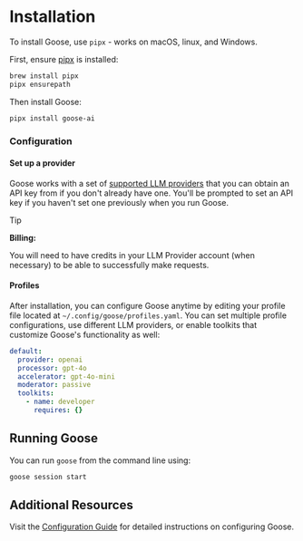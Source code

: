 # Installation

To install Goose, use `pipx` - works on macOS, linux, and Windows. 

First, ensure [pipx][pipx] is installed:

```sh
brew install pipx
pipx ensurepath
```

Then install Goose:

```sh
pipx install goose-ai
```

[pipx]: https://github.com/pypa/pipx?tab=readme-ov-file#install-pipx

### Configuration

#### Set up a provider
Goose works with a set of [supported LLM providers][providers] that you can obtain an API key from if you don't already have one. You'll be prompted to set an API key if you haven't set one previously when you run Goose.

>[!TIP]
> **Billing:**
>
> You will need to have credits in your LLM Provider account (when necessary) to be able to successfully make requests.
>

#### Profiles

After installation, you can configure Goose anytime by editing your profile file located at `~/.config/goose/profiles.yaml`. You can set multiple profile configurations, use different LLM providers, or enable toolkits that customize Goose's functionality as well:

```yaml
default:
  provider: openai
  processor: gpt-4o
  accelerator: gpt-4o-mini
  moderator: passive
  toolkits:
    - name: developer
      requires: {}
```


## Running Goose

You can run `goose` from the command line using:

```sh
goose session start
```


## Additional Resources

Visit the [Configuration Guide][configuration-guide] for detailed instructions on configuring Goose.

[configuration-guide]: https://block.github.io/goose/configuration.html
[providers]: https://block.github.io/goose/plugins/providers.html